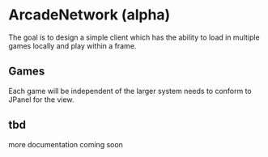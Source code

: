 # ArcadeNetwork (alpha)

The goal is to design a simple client which has the ability
to load in multiple games locally and play within a frame.

## Games

Each game will be independent of the larger system needs to conform
to JPanel for the view.

## tbd
more documentation coming soon